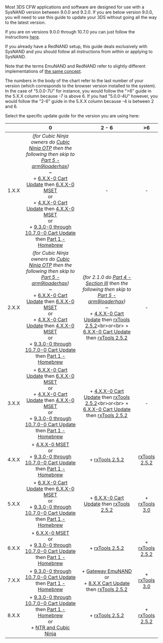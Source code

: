 Most 3DS CFW applications and software are designed for use with a SysNAND version between 9.0.0 and 9.2.0. If you are below version 9.0.0, you will need to use this guide to update your 3DS without going all the way to the latest version.    

If you are on versions 9.0.0 through 10.7.0 you can just follow the instructions [here](https://github.com/Plailect/Guide/wiki/Get-Started).

If you already have a RedNAND setup, this guide deals exclusively with SysNAND and you should follow all instructions from within or applying to SysNAND.

Note that the terms EmuNAND and RedNAND refer to slightly different implementations of [the same concept](http://3dbrew.org/wiki/NAND_Redirection).

The numbers in the body of the chart refer to the last number of your version (which corresponds to the browser version installed to the system). In the case of "5.0.0-7U" for instance, you would follow the ">6" guide in the 5.X.X column because -7 is above 6. If you had "5.0.0-4U" however, you would follow the "2-6" guide in the 5.X.X column because -4 is between 2 and 6.

Select the specific update guide for the version you are using here:

|       |                                                                0                                                                |                                                    2 - 6                                                    |          >6         |
|:-----:|:-------------------------------------------------------------------------------------------------------------------------------:|:-----------------------------------------------------------------------------------------------------------:|:-------------------:|
| 1.X.X | *(for Cubic Ninja owners do [Cubic Ninja OTP](https://github.com/Plailect/Guide/wiki/9.2.0-Update-(Cubic-Ninja-OTP)) then the following then skip to [Part 5 - arm9loaderhax](https://github.com/Plailect/Guide/wiki/Part-5-(arm9loaderhax)))*<br>~<br>+ [6.X.X-0 Cart Update](https://github.com/Plailect/Guide/wiki/9.2.0-Update-(Cart-Update)) then [6.X.X-0 MSET](https://github.com/Plailect/Guide/wiki/9.2.0-Update-(rxTools-MSET))<br>or<br> + [4.X.X-0 Cart Update](https://github.com/Plailect/Guide/wiki/9.2.0-Update-(Cart-Update)) then [4.X.X-0 MSET](https://github.com/Plailect/Guide/wiki/9.2.0-Update-(rxTools-MSET))<br>or<br> + [9.3.0-0 through 10.7.0-0 Cart Update](https://github.com/Plailect/Guide/wiki/9.2.0-Update-(Cart-Update)) then [Part 1 - Homebrew](https://github.com/Plailect/Guide/wiki/Part-1-(Homebrew)) |                                                      -                                                      |          -          |
| 2.X.X | *(for Cubic Ninja owners do [Cubic Ninja OTP](https://github.com/Plailect/Guide/wiki/9.2.0-Update-(Cubic-Ninja-OTP)) then the following then skip to [Part 5 - arm9loaderhax](https://github.com/Plailect/Guide/wiki/Part-5-(arm9loaderhax)))*<br>~<br> + [6.X.X-0 Cart Update](https://github.com/Plailect/Guide/wiki/9.2.0-Update-(Cart-Update)) then [6.X.X-0 MSET](https://github.com/Plailect/Guide/wiki/9.2.0-Update-(rxTools-MSET))<br>or<br> + [4.X.X-0 Cart Update](https://github.com/Plailect/Guide/wiki/9.2.0-Update-(Cart-Update)) then [4.X.X-0 MSET](https://github.com/Plailect/Guide/wiki/9.2.0-Update-(rxTools-MSET))<br>or<br> + [9.3.0-0 through 10.7.0-0 Cart Update](https://github.com/Plailect/Guide/wiki/9.2.0-Update-(Cart-Update)) then [Part 1 - Homebrew](https://github.com/Plailect/Guide/wiki/Part-1-(Homebrew)) | *(for 2.1.0 do [Part 4 - Section III](https://github.com/Plailect/Guide/wiki/Part-4-(Getting-the-OTP)#section-iii---getting-the-otp) then the following then skip to [Part 5 - arm9loaderhax](https://github.com/Plailect/Guide/wiki/Part-5-(arm9loaderhax)))*<br>~<br>+ [4.X.X-0 Cart Update](https://github.com/Plailect/Guide/wiki/9.2.0-Update-(Cart-Update)) then [rxTools 2.5.2](https://github.com/Plailect/Guide/wiki/9.2.0-Update-(rxTools-2.5.2))<br>or<br> + [6.X.X-0 Cart Update](https://github.com/Plailect/Guide/wiki/9.2.0-Update-(Cart-Update)) then [rxTools 2.5.2](https://github.com/Plailect/Guide/wiki/9.2.0-Update-(rxTools-2.5.2)) |          -          |
| 3.X.X | + [6.X.X-0 Cart Update](https://github.com/Plailect/Guide/wiki/9.2.0-Update-(Cart-Update)) then [6.X.X-0 MSET](https://github.com/Plailect/Guide/wiki/9.2.0-Update-(rxTools-MSET))<br>or<br> + [4.X.X-0 Cart Update](https://github.com/Plailect/Guide/wiki/9.2.0-Update-(Cart-Update)) then [4.X.X-0 MSET](https://github.com/Plailect/Guide/wiki/9.2.0-Update-(rxTools-MSET))<br>or<br> + [9.3.0-0 through 10.7.0-0 Cart Update](https://github.com/Plailect/Guide/wiki/9.2.0-Update-(Cart-Update)) then [Part 1 - Homebrew](https://github.com/Plailect/Guide/wiki/Part-1-(Homebrew)) | + [4.X.X-0 Cart Update](https://github.com/Plailect/Guide/wiki/9.2.0-Update-(Cart-Update)) then [rxTools 2.5.2](https://github.com/Plailect/Guide/wiki/9.2.0-Update-(rxTools-2.5.2))<br>or<br> + [6.X.X-0 Cart Update](https://github.com/Plailect/Guide/wiki/9.2.0-Update-(Cart-Update)) then [rxTools 2.5.2](https://github.com/Plailect/Guide/wiki/9.2.0-Update-(rxTools-2.5.2)) |          -          |
| 4.X.X | + [4.X.X-0 MSET](https://github.com/Plailect/Guide/wiki/9.2.0-Update-(rxTools-MSET))<br>or<br> + [9.3.0-0 through 10.7.0-0 Cart Update](https://github.com/Plailect/Guide/wiki/9.2.0-Update-(Cart-Update)) then [Part 1 - Homebrew](https://github.com/Plailect/Guide/wiki/Part-1-(Homebrew)) |                                             + [rxTools 2.5.2](https://github.com/Plailect/Guide/wiki/9.2.0-Update-(rxTools-2.5.2))                                             |  [rxTools 2.5.2](https://github.com/Plailect/Guide/wiki/9.2.0-Update-(rxTools-2.5.2))  |
| 5.X.X | + [6.X.X-0 Cart Update](https://github.com/Plailect/Guide/wiki/9.2.0-Update-(Cart-Update)) then [6.X.X-0 MSET](https://github.com/Plailect/Guide/wiki/9.2.0-Update-(rxTools-MSET))<br>or<br> + [9.3.0-0 through 10.7.0-0 Cart Update](https://github.com/Plailect/Guide/wiki/9.2.0-Update-(Cart-Update)) then [Part 1 - Homebrew](https://github.com/Plailect/Guide/wiki/Part-1-(Homebrew)) |                               + [6.X.X-0 Cart Update](https://github.com/Plailect/Guide/wiki/9.2.0-Update-(Cart-Update)) then [rxTools 2.5.2](https://github.com/Plailect/Guide/wiki/9.2.0-Update-(rxTools-2.5.2))                              |  + [rxTools 3.0](https://github.com/Plailect/Guide/wiki/9.2.0-Update-(rxTools-3.0))  |
| 6.X.X |                + [6.X.X-0 MSET](https://github.com/Plailect/Guide/wiki/9.2.0-Update-(rxTools-MSET))<br>or<br> + [9.3.0-0 through 10.7.0-0 Cart Update](https://github.com/Plailect/Guide/wiki/9.2.0-Update-(Cart-Update)) then [Part 1 - Homebrew](https://github.com/Plailect/Guide/wiki/Part-1-(Homebrew))               |                                             + [rxTools 2.5.2](https://github.com/Plailect/Guide/wiki/9.2.0-Update-(rxTools-2.5.2))                                             | + [rxTools 2.5.2](https://github.com/Plailect/Guide/wiki/9.2.0-Update-(rxTools-2.5.2)) |
| 7.X.X |                              + [9.3.0-0 through 10.7.0-0 Cart Update](https://github.com/Plailect/Guide/wiki/9.2.0-Update-(Cart-Update)) then [Part 1 - Homebrew](https://github.com/Plailect/Guide/wiki/Part-1-(Homebrew))                              |                                            + [Gateway EmuNAND](https://github.com/Plailect/Guide/wiki/9.2.0-Update-(Gateway-EmuNAND))<br>or<br>+ [8.X.X Cart Update](https://github.com/Plailect/Guide/wiki/9.2.0-Update-(Cart-Update)) then [rxTools 2.5.2](https://github.com/Plailect/Guide/wiki/9.2.0-Update-(rxTools-2.5.2))                                             |  + [rxTools 3.0](https://github.com/Plailect/Guide/wiki/9.2.0-Update-(rxTools-3.0))  |
| 8.X.X |             + [9.3.0-0 through 10.7.0-0 Cart Update](https://github.com/Plailect/Guide/wiki/9.2.0-Update-(Cart-Update)) then [Part 1 - Homebrew](https://github.com/Plailect/Guide/wiki/Part-1-(Homebrew))<br>or<br> + [NTR and Cubic Ninja](https://github.com/Plailect/Guide/wiki/9.2.0-Update-(NTR-and-Cubic-Ninja))             |                                             + [rxTools 2.5.2](https://github.com/Plailect/Guide/wiki/9.2.0-Update-(rxTools-2.5.2))                                             | + [rxTools 2.5.2](https://github.com/Plailect/Guide/wiki/9.2.0-Update-(rxTools-2.5.2)) |
